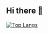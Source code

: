## Hi there 👋

[![Top Langs](https://github-readme-stats.vercel.app/api/top-langs/?username=stevwya77)](https://github-readme-stats-git-master-stephs-projects-0ca2b76e.vercel.app)

